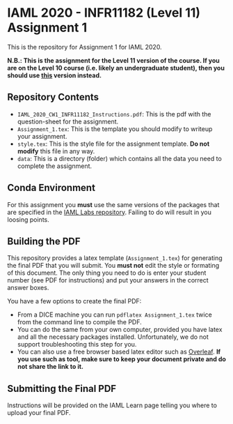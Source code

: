 # IAML 2020 - INFR11182 (Level 11) Assignment 1
This is the repository for Assignment 1 for IAML 2020.

**N.B.: This is the assignment for the Level 11 version of the course. If you are on the Level 10 course (i.e. likely an undergraduate student), then you should use [this](https://github.com/uoe-iaml/INFR10069-2020-CW1) version instead.**

## Repository Contents

 * `IAML_2020_CW1_INFR11182_Instructions.pdf`: This is the pdf with the question-sheet for the assignment.
 * `Assignment_1.tex`: This is the template you should modify to writeup your assignment.
 * `style.tex`: This is the style file for the assignment template. **Do not modify** this file in any way.
 * `data`: This is a directory (folder) which contains all the data you need to complete the assignment.

## Conda Environment

For this assignment you **must** use the same versions of the packages that are specified in the [IAML Labs repository](https://github.com/uoe-iaml/iaml-labs). 
Failing to do will result in you loosing points. 

## Building the PDF

This repository provides a latex template (`Assignment_1.tex`) for generating the final PDF that you will submit. 
You **must not** edit the style or formating of this document.
The only thing you need to do is enter your student number (see PDF for instructions) and put your answers in the correct answer boxes. 

You have a few options to create the final PDF:
* From a DICE machine you can run `pdflatex Assignment_1.tex` twice from the command line to compile the PDF. 
* You can do the same from your own computer, provided you have latex and all the necessary packages installed. Unfortunately, we do not support troubleshooting this step for you. 
* You can also use a free browser based latex editor such as [Overleaf](https://www.overleaf.com). **If you use such as tool, make sure to keep your document private and do not share the link to it.** 

## Submitting the Final PDF

Instructions will be provided on the IAML Learn page telling you where to upload your final PDF. 
